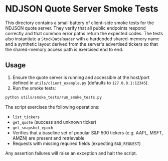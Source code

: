 # NDJSON Quote Server Smoke Tests

This directory contains a small battery of client-side smoke tests for the
NDJSON quote server.  They verify that all public endpoints respond correctly
and that common error paths return the expected codes.  The tests also
instantiate a `StockDataReader` with a hardcoded shared-memory name and a
synthetic layout derived from the server's advertised tickers so that the
shared-memory access path is exercised end to end.

## Usage

1. Ensure the quote server is running and accessible at the host/port defined in
   `utils/client_example.py` (defaults to `127.0.0.1:12345`).
2. Run the smoke tests:

```bash
python utils/smoke_tests/run_smoke_tests.py
```

The script exercises the following operations:

- `list_tickers`
- `get_quote` (success and unknown ticker)
- `get_snapshot_epoch`
- Verifies that a baseline set of popular S&P 500 tickers (e.g. AAPL, MSFT,
  AMZN) are present and retrievable
- Requests with missing required fields (expecting `BAD_REQUEST`)

Any assertion failures will raise an exception and halt the script.
